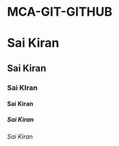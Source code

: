# MCA-GIT-GITHUB

# Sai Kiran
## Sai Kiran
### Sai KIran
#### Sai Kiran
##### Sai Kiran
###### Sai Kiran
